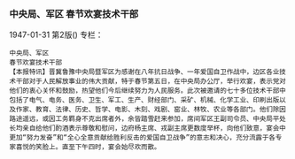 ### 中央局、军区  春节欢宴技术干部

1947-01-31
第2版()
专栏：

    中央局、军区
    春节欢宴技术干部
    【本报特讯】晋冀鲁豫中央局暨军区为感谢在八年抗日战争、一年爱国自卫作战中，边区各业技术干部对于人民解放事业的伟大贡献，特于春节第五日，在中央局办公厅，举行欢宴，表示党对他们的衷心关怀和鼓励，热望他们今后继续努力为人民服务。此次被邀请的七十多位技术干部中包括了电气、电务、医务、卫生、军工、生产、财经部门、采矿、机械、化学工业、印刷出版以及作家、教育、法律、历史、哲学、电影、木刻、戏剧、窑业、林牧、农业等各部门。他们除因路途遥远，或因工务羁身不克出席者外，余皆踏雪赶来参加，席间军区王副司令员、中央局平处长均亲自给他们酌酒表示尊敬和慰问，边府杨主席、戎副主席更数度举杯，向他们致意，宴会中更加“努力发奋”和“全心全意贡献给胜利反击的爱国自卫战争”的意志和决心，充分流露于各专家喜悦的笑脸上。直至下午四时，宴会始尽欢而散。
